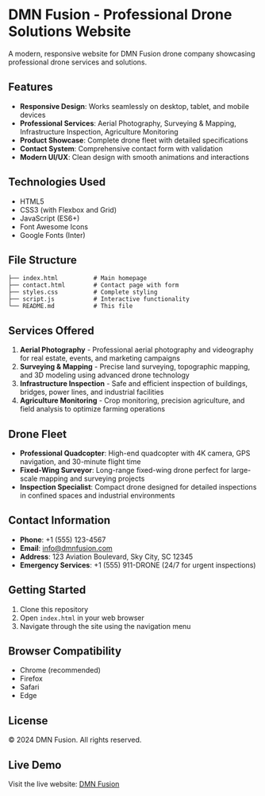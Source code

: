 # DMN Fusion - Professional Drone Solutions Website

A modern, responsive website for DMN Fusion drone company showcasing professional drone services and solutions.

## Features

- **Responsive Design**: Works seamlessly on desktop, tablet, and mobile devices
- **Professional Services**: Aerial Photography, Surveying & Mapping, Infrastructure Inspection, Agriculture Monitoring
- **Product Showcase**: Complete drone fleet with detailed specifications
- **Contact System**: Comprehensive contact form with validation
- **Modern UI/UX**: Clean design with smooth animations and interactions

## Technologies Used

- HTML5
- CSS3 (with Flexbox and Grid)
- JavaScript (ES6+)
- Font Awesome Icons
- Google Fonts (Inter)

## File Structure

```
├── index.html          # Main homepage
├── contact.html        # Contact page with form
├── styles.css          # Complete styling
├── script.js           # Interactive functionality
└── README.md           # This file
```

## Services Offered

1. **Aerial Photography** - Professional aerial photography and videography for real estate, events, and marketing campaigns
2. **Surveying & Mapping** - Precise land surveying, topographic mapping, and 3D modeling using advanced drone technology
3. **Infrastructure Inspection** - Safe and efficient inspection of buildings, bridges, power lines, and industrial facilities
4. **Agriculture Monitoring** - Crop monitoring, precision agriculture, and field analysis to optimize farming operations

## Drone Fleet

- **Professional Quadcopter**: High-end quadcopter with 4K camera, GPS navigation, and 30-minute flight time
- **Fixed-Wing Surveyor**: Long-range fixed-wing drone perfect for large-scale mapping and surveying projects
- **Inspection Specialist**: Compact drone designed for detailed inspections in confined spaces and industrial environments

## Contact Information

- **Phone**: +1 (555) 123-4567
- **Email**: info@dmnfusion.com
- **Address**: 123 Aviation Boulevard, Sky City, SC 12345
- **Emergency Services**: +1 (555) 911-DRONE (24/7 for urgent inspections)

## Getting Started

1. Clone this repository
2. Open `index.html` in your web browser
3. Navigate through the site using the navigation menu

## Browser Compatibility

- Chrome (recommended)
- Firefox
- Safari
- Edge

## License

© 2024 DMN Fusion. All rights reserved.

## Live Demo

Visit the live website: [DMN Fusion](https://dnast01.github.io/dmnfusion/)
